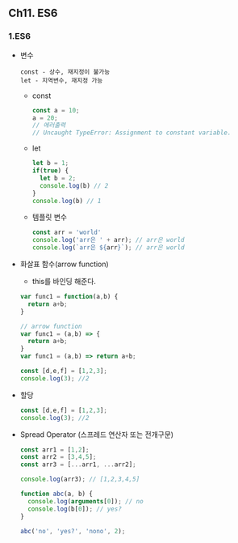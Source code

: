 ## Ch11. ES6

### 1.ES6  
- 변수 
  ```plaintext
  const - 상수, 재지정이 불가능 
  let - 지역변수, 재지정 가능
  ```
  
  - const  

    ```javascript
    const a = 10;
    a = 20; 
    // 에러출력
    // Uncaught TypeError: Assignment to constant variable.
    ```
  
  - let  

    ```javascript
    let b = 1;
    if(true) {
      let b = 2;
      console.log(b) // 2
    }
    console.log(b) // 1
    ```

  - 템플릿 변수  

    ```javascript
    const arr = 'world'
    console.log('arr은 ' + arr); // arr은 world
    console.log(`arr은 ${arr}`); // arr은 world
    ```

- 화살표 함수(arrow function)   
  - this를 바인딩 해준다.

  ```javascript
  var func1 = function(a,b) {
    return a+b;
  }

  // arrow function
  var func1 = (a,b) => {
    return a+b;
  }
  var func1 = (a,b) => return a+b;

  const [d,e,f] = [1,2,3];
  console.log(3); //2 
  ```

- 할당  

  ```javascript
  const [d,e,f] = [1,2,3];
  console.log(3); //2 
  ```

- Spread Operator (스프레드 연산자 또는 전개구문)

  ```javascript
  const arr1 = [1,2];
  const arr2 = [3,4,5];
  const arr3 = [...arr1, ...arr2];

  console.log(arr3); // [1,2,3,4,5]

  function abc(a, b) {
    console.log(arguments[0]); // no
    console.log(b[0]); // yes?
  }

  abc('no', 'yes?', 'nono', 2);
  ```
